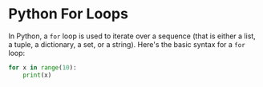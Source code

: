 # Python For Loops

In Python, a `for` loop is used to iterate over a sequence (that is either a list, a tuple, a dictionary, a set, or a string). Here's the basic syntax for a `for` loop:

```python
for x in range(10):
    print(x)
